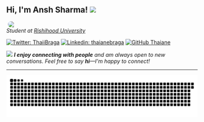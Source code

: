 <h2> Hi, I'm Ansh Sharma! <img src="https://media.giphy.com/media/mGcNjsfWAjY5AEZNw6/giphy.gif" width="50"></h2>
<img align='right' src="https://user-images.githubusercontent.com/74038190/212284136-03988914-d899-44b4-b1d9-4eeccf656e44.gif" width="500" style="border-radius: 12px">
<p><em>Student at <a href="http://www.unb.br">Rishihood University</a>
</em></p>

[![Twitter: ThaiiBraga](https://img.shields.io/twitter/follow/An_s_h?style=social)](https://x.com/Anshsha_45)
[![Linkedin: thaianebraga](https://img.shields.io/badge/-ansh-blue?style=flat-square&logo=Linkedin&logoColor=white&link=https://www.linkedin.com/in/thaianebraga/)](https://www.linkedin.com/in/ansh-sharma-1090b7323/)
[![GitHub Thaiane](https://img.shields.io/github/followers/Anshsharma4552?label=follow&style=social)](https://github.com/Anshsharma4552)


<img src="https://media.giphy.com/media/LnQjpWaON8nhr21vNW/giphy.gif" width="60"> <em><b>I enjoy connecting with people</b> and am always open to new conversations. Feel free to say <b>hi</b>—I'm happy to connect!</em>

---

<!---
Anshsharma4552/Anshsharma4552 is a ✨ special ✨ repository because its `README.md` (this file) appears on your GitHub profile.
You can click the Preview link to take a look at your changes.
--->
![snake gif](https://github.com/Anshsharma4552/Anshsharma4552/blob/output/github-snake-dark.svg)
